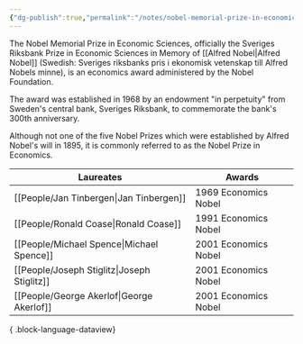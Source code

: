 ```yaml
---
{"dg-publish":true,"permalink":"/notes/nobel-memorial-prize-in-economic-sciences/"}
---
```


The Nobel Memorial Prize in Economic Sciences, officially the Sveriges Riksbank Prize in Economic Sciences in Memory of [[Alfred Nobel\|Alfred Nobel]] (Swedish: Sveriges riksbanks pris i ekonomisk vetenskap till Alfred Nobels minne), is an economics award administered by the Nobel Foundation.

The award was established in 1968 by an endowment "in perpetuity" from Sweden's central bank, Sveriges Riksbank, to commemorate the bank's 300th anniversary.

Although not one of the five Nobel Prizes which were established by Alfred Nobel's will in 1895, it is commonly referred to as the Nobel Prize in Economics. 

| Laureates                                      | Awards               |
| ---------------------------------------------- | -------------------- |
| [[People/Jan Tinbergen\|Jan Tinbergen]]     | 1969 Economics Nobel |
| [[People/Ronald Coase\|Ronald Coase]]       | 1991 Economics Nobel |
| [[People/Michael Spence\|Michael Spence]]   | 2001 Economics Nobel |
| [[People/Joseph Stiglitz\|Joseph Stiglitz]] | 2001 Economics Nobel |
| [[People/George Akerlof\|George Akerlof]]   | 2001 Economics Nobel |

{ .block-language-dataview}